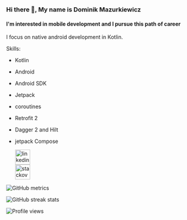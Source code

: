 ### Hi there 👋, My name is Dominik Mazurkiewicz


####  I'm interested in mobile development and I pursue this path of career


I focus on native android development in Kotlin. 




Skills:


* Kotlin 
* Android 
* Android SDK
* Jetpack 
* coroutines
* Retrofit 2 
* Dagger 2 and Hilt 
* jetpack Compose


 
  [<img src='https://cdn.jsdelivr.net/npm/simple-icons@3.0.1/icons/linkedin.svg' alt='linkedin' height='40'>](https://www.linkedin.com/in/dominik-mazurkiewicz-480567239/)  
  [<img src='https://cdn.jsdelivr.net/npm/simple-icons@3.0.1/icons/stackoverflow.svg' alt='stackoverflow' height='40'>](https://stackoverflow.com/users/18197935)  

![GitHub metrics](https://metrics.lecoq.io/Domson12)  

![GitHub streak stats](https://github-readme-streak-stats.herokuapp.com/?user=Domson12)  

![Profile views](https://gpvc.arturio.dev/Domson12)  
